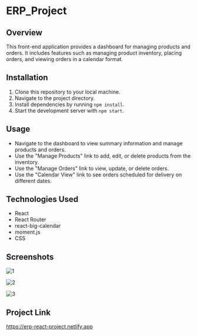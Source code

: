 # ERP_Project

## Overview

This front-end application provides a dashboard for managing products and orders. It includes features such as managing product inventory, placing orders, and viewing orders in a calendar format.

## Installation

1. Clone this repository to your local machine.
2. Navigate to the project directory.
3. Install dependencies by running `npm install`.
4. Start the development server with `npm start`.

## Usage

- Navigate to the dashboard to view summary information and manage products and orders.
- Use the "Manage Products" link to add, edit, or delete products from the inventory.
- Use the "Manage Orders" link to view, update, or delete orders.
- Use the "Calendar View" link to see orders scheduled for delivery on different dates.

## Technologies Used

- React
- React Router
- react-big-calendar
- moment.js
- CSS

## Screenshots

![1](https://github.com/Bharath-CSE/ERP_Project/assets/83781481/a229d606-f16d-4f50-98ee-dab33bb2d214)

![2](https://github.com/Bharath-CSE/ERP_Project/assets/83781481/ef3ea475-e08a-41fb-be17-cba77b889ac9)

![3](https://github.com/Bharath-CSE/ERP_Project/assets/83781481/a0f96f7f-f1e7-436a-bca8-a8b9b9cb00f1)

## Project Link

https://erp-react-project.netlify.app

